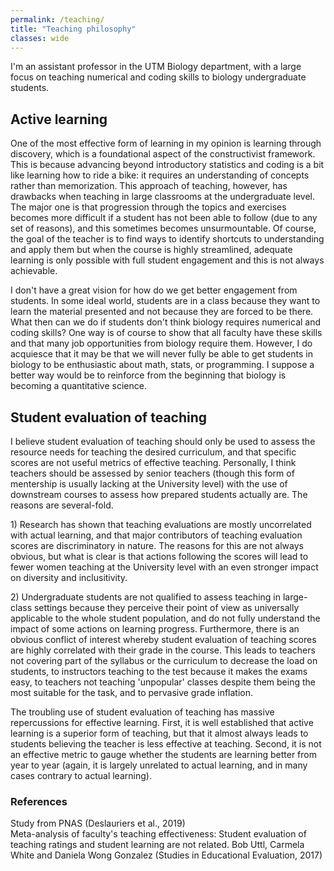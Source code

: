 ```yaml
---
permalink: /teaching/
title: "Teaching philosophy"
classes: wide
---
```

I'm an assistant professor in the UTM Biology department, with a large focus on teaching numerical and coding skills to biology undergraduate students.<br>
<h2>Active learning</h2>
One of the most effective form of learning in my opinion is learning through discovery, which is a foundational aspect of the constructivist framework. This is because advancing beyond introductory statistics and coding is a bit like learning how to ride a bike: it requires an understanding of concepts rather than memorization. This approach of teaching, however, has drawbacks when teaching in large classrooms at the undergraduate level. The major one is that progression through the topics and exercises becomes more difficult if a student has not been able to follow (due to any set of reasons), and this sometimes becomes unsurmountable. Of course, the goal of the teacher is to find ways to identify shortcuts to understanding and apply them but when the course is highly streamlined, adequate learning is only possible with full student engagement and this is not always achievable. 

I don't have a great vision for how do we get better engagement from students. In some ideal world, students are in a class because they want to learn the material presented and not because they are forced to be there. What then can we do if students don't think biology requires numerical and coding skills? One way is of course to show that all faculty have these skills and that many job opportunities from biology require them. However, I do acquiesce that it may be that we will never fully be able to get students in biology to be enthusiastic about math, stats, or programming. I suppose a better way would be to reinforce from the beginning that biology is becoming a quantitative science.

<h2>Student evaluation of teaching</h2>
I believe student evaluation of teaching should only be used to assess the resource needs for teaching the desired curriculum, and that specific scores are not useful metrics of effective teaching. Personally, I think teachers should be assessed by senior teachers (though this form of mentership is usually lacking at the University level) with the use of downstream courses to assess how prepared students actually are. The reasons are several-fold.<br>
<p>
1) Research has shown that teaching evaluations are mostly uncorrelated with actual learning, and that major contributors of teaching evaluation scores are discriminatory in nature. The reasons for this are not always obvious, but what is clear is that actions following the scores will lead to fewer women teaching at the University level with an even stronger impact on diversity and inclusitivity. 
<p>    
2) Undergraduate students are not qualified to assess teaching in large-class settings because they perceive their point of view as universally applicable to the whole student population, and do not fully understand the impact of some actions on learning progress. Furthermore, there is an obvious conflict of interest whereby student evaluation of teaching scores are highly correlated with their grade in the course. This leads to teachers not covering part of the syllabus or the curriculum to decrease the load on students, to instructors teaching to the test because it makes the exams easy, to teachers not teaching 'unpopular' classes despite them being the most suitable for the task, and to pervasive grade inflation.
<p>    
The troubling use of student evaluation of teaching has massive repercussions for effective learning. First, it is well established that active learning is a superior form of teaching, but that it almost always leads to students believing the teacher is less effective at teaching. Second, it is not an effective metric to gauge whether the students are learning better from year to year (again, it is largely unrelated to actual learning, and in many cases contrary to actual learning). 
    
<h3>References</h3>
Study from PNAS (Deslauriers et al., 2019) 
<br>
Meta-analysis of faculty's teaching effectiveness: Student evaluation of teaching ratings and student learning are not related.   Bob Uttl, Carmela White and Daniela Wong Gonzalez (Studies in Educational Evaluation, 2017) 

